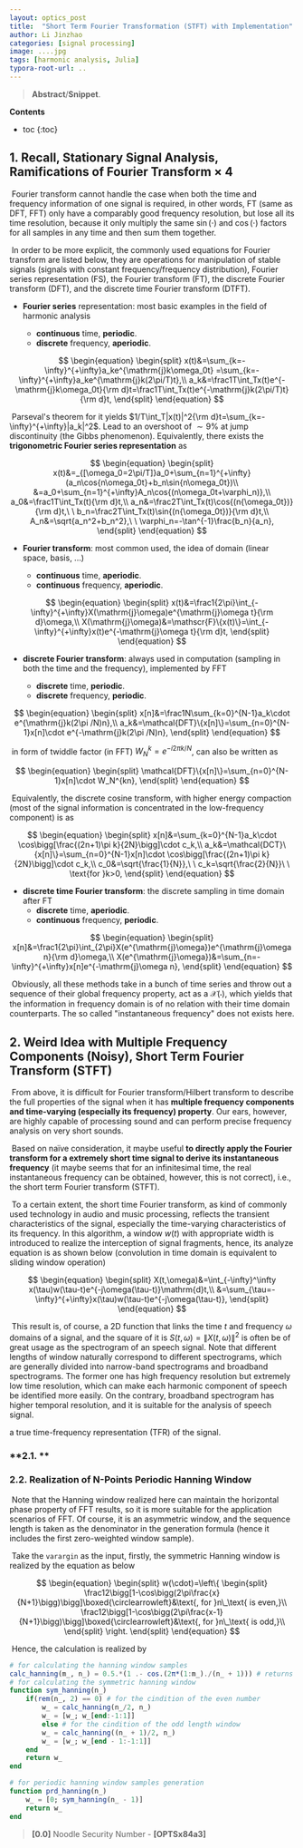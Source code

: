 ```yaml
---
layout: optics_post
title:  "Short Term Fourier Transformation (STFT) with Implementation"
author: Li Jinzhao
categories: [signal processing]
image: ....jpg
tags: [harmonic analysis, Julia]
typora-root-url: ..
---
```

> **Abstract**/**Snippet**.


**Contents**

* toc
{:toc}
## **1. Recall, Stationary Signal Analysis, Ramifications of Fourier Transform × 4**

​	Fourier transform cannot handle the case when both the time and frequency information of one signal is required, in other words, FT (same as DFT, FFT) only have a comparably good frequency resolution, but lose all its time resolution, because it only multiply the same $\sin(\cdot)$ and $\cos(\cdot)$ factors for all samples in any time and then sum them together.

​	In order to be more explicit, the commonly used equations for Fourier transform are listed below, they are operations for manipulation of stable signals (signals with constant frequency/frequency distribution), Fourier series representation (FS), the Fourier transform (FT), the discrete Fourier transform (DFT), and the discrete time Fourier transform (DTFT).

- **Fourier series** representation: most basic examples in the field of harmonic analysis

  - **continuous** time, **periodic**.
  - **discrete** frequency, **aperiodic**.

$$
\begin{equation}
\begin{split}
x(t)&=\sum_{k=-\infty}^{+\infty}a_ke^{\mathrm{j}k\omega_0t}
=\sum_{k=-\infty}^{+\infty}a_ke^{\mathrm{j}k(2\pi/T)t},\\
a_k&=\frac1T\int_Tx(t)e^{-\mathrm{j}k\omega_0t}{\rm d}t=\frac1T\int_Tx(t)e^{-\mathrm{j}k(2\pi/T)t}{\rm d}t,
\end{split}
\end{equation}
$$

​	Parseval's theorem for it yields $1/T\int_T|x(t)|^2{\rm d}t=\sum_{k=-\infty}^{+\infty}|a_k|^2$. Lead to an overshoot of $\sim9\%$ at jump discontinuity (the Gibbs phenomenon). Equivalently, there exists the **trigonometric Fourier series representation** as

$$
\begin{equation}
  \begin{split}
  x(t)&=_{[\omega_0=2\pi/T]}a_0+\sum_{n=1}^{+\infty}(a_n\cos{n\omega_0t}+b_n\sin{n\omega_0t})\\
  &=a_0+\sum_{n=1}^{+\infty}A_n\cos{(n\omega_0t+\varphi_n)},\\
  a_0&=\frac1T\int_Tx(t){\rm d}t,\\
  a_n&=\frac2T\int_Tx(t)\cos{(n{\omega_0t})}{\rm d}t,\ \ b_n=\frac2T\int_Tx(t)\sin{(n{\omega_0t})}{\rm d}t,\\
  A_n&=\sqrt{a_n^2+b_n^2},\ \ \varphi_n=-\tan^{-1}\frac{b_n}{a_n},
  \end{split}
  \end{equation}
$$

- **Fourier transform**: most common used, the idea of domain (linear space, basis, ...)

  - **continuous** time, **aperiodic**.
  - **continuous** frequency, **aperiodic**.

$$
\begin{equation}
\begin{split}
x(t)&=\frac1{2\pi}\int_{-\infty}^{+\infty}X(\mathrm{j}\omega)e^{\mathrm{j}\omega t}{\rm d}\omega,\\
X(\mathrm{j}\omega)&=\mathscr{F}\{x(t)\}=\int_{-\infty}^{+\infty}x(t)e^{-\mathrm{j}\omega t}{\rm d}t,
\end{split}
\end{equation}
$$

- **discrete Fourier transform**: always used in computation (sampling in both the time and the frequency), implemented by FFT

  - **discrete** time, **periodic**.
  - **discrete** frequency, **periodic**.

$$
\begin{equation}
\begin{split}
x[n]&=\frac1N\sum_{k=0}^{N-1}a_k\cdot e^{\mathrm{j}k(2\pi /N)n},\\
a_k&=\mathcal{DFT}\{x[n]\}=\sum_{n=0}^{N-1}x[n]\cdot e^{-\mathrm{j}k(2\pi /N)n},
\end{split}
\end{equation}
$$

  ​	in form of twiddle factor (in FFT) $W_N^k=e^{-i2\pi k/N}$, can also be written as

$$
  \begin{equation}
  \begin{split}
  \mathcal{DFT}\{x[n]\}=\sum_{n=0}^{N-1}x[n]\cdot W_N^{kn},
  \end{split}
  \end{equation}
$$

  ​	Equivalently, the discrete cosine transform, with higher energy compaction (most of the signal information is concentrated in the low-frequency component) is as

$$
\begin{equation}
  \begin{split}
  x[n]&=\sum_{k=0}^{N-1}a_k\cdot \cos\bigg[\frac{(2n+1)\pi k}{2N}\bigg]\cdot c_k,\\
  a_k&=\mathcal{DCT}\{x[n]\}=\sum_{n=0}^{N-1}x[n]\cdot \cos\bigg[\frac{(2n+1)\pi k}{2N}\bigg]\cdot c_k,\\
  c_0&=\sqrt{\frac{1}{N}},\ \ c_k=\sqrt{\frac{2}{N}}\ \ \text{for }k>0,
  \end{split}
  \end{equation}
$$

- **discrete time Fourier transform**: the discrete sampling in time domain after FT
  - **discrete** time, **aperiodic**.
  - **continuous** frequency, **periodic**.

$$
\begin{equation}
\begin{split}
x[n]&=\frac1{2\pi}\int_{2\pi}X(e^{\mathrm{j}\omega})e^{\mathrm{j}\omega n}{\rm d}\omega,\\
X(e^{\mathrm{j}\omega})&=\sum_{n=-\infty}^{+\infty}x[n]e^{-\mathrm{j}\omega n},
\end{split}
\end{equation}
$$

​	Obviously, all these methods take in a bunch of time series and throw out a sequence of their global frequency property, act as a $\mathscr{X}(\cdot)$, which yields that the information in frequency domain is of no relation with their time domain counterparts. The so called "instantaneous frequency" does not exists here.

## **2. Weird Idea with Multiple Frequency Components (Noisy), Short Term Fourier Transform (STFT)**

​	From above, it is difficult for Fourier transform/Hilbert transform to describe the full properties of the signal when it has **multiple frequency components and time-varying (especially its frequency) property**. Our ears, however, are highly capable of processing sound and can perform precise frequency analysis on very short sounds.

​	Based on naïve consideration, it maybe useful **to directly apply the Fourier transform for a extremely short time signal to derive its instantaneous frequency** (it maybe seems that for an infinitesimal time, the real instantaneous frequency can be obtained, however, this is not correct), i.e., the short term Fourier transform (STFT).

​	To a certain extent, the short time Fourier transform, as kind of commonly used technology in audio and music processing, reflects the transient characteristics of the signal, especially the time-varying characteristics of its frequency. In this algorithm, a window $w(t)$ with appropriate width is introduced to realize the interception of signal fragments, hence, its analyze equation is as shown below (convolution in time domain is equivalent to sliding window operation)

$$
\begin{equation}
\begin{split}
X(t,\omega)&=\int_{-\infty}^\infty x(\tau)w(\tau-t)e^{-j\omega(\tau-t)}\mathrm{d}t,\\
&=\sum_{\tau=-\infty}^{+\infty}x(\tau)w(\tau-t)e^{-j\omega(\tau-t)},
\end{split}
\end{equation}
$$

​	This result is, of course, a 2D function that links the time $t$ and frequency $\omega$ domains of a signal, and the square of it is $S(t,\omega)=\|X(t,\omega)\|^2$ is often be of great usage as the spectrogram of an speech signal. Note that different lengths of window naturally correspond to different spectrograms, which are generally divided into narrow-band spectrograms and broadband spectrograms. The former one has high frequency resolution but extremely low time resolution, which can make each harmonic component of speech be identified more easily. On the contrary, broadband spectrogram has higher temporal resolution, and it is suitable for the analysis of speech signal.



a true time-frequency representation (TFR) of the signal.

### **2.1. **



### **2.2. Realization of N-Points Periodic Hanning Window**

​	Note that the Hanning window realized here can maintain the horizontal phase property of FFT results, so it is more suitable for the application scenarios of FFT. Of course, it is an asymmetric window, and the sequence length is taken as the denominator in the generation formula (hence it includes the first zero-weighted window sample).

​	Take the `varargin` as the input, firstly, the symmetric Hanning window is realized by the equation as below

$$
\begin{equation}
\begin{split}
w(\cdot)=\left\{
\begin{split}
\frac12\bigg[1-\cos\bigg(2\pi\frac{x}{N+1}\bigg)\bigg]\boxed{\circlearrowleft}&\text{, for }n\_\text{ is even,}\\
\frac12\bigg[1-\cos\bigg(2\pi\frac{x-1}{N+1}\bigg)\bigg]\boxed{\circlearrowleft}&\text{, for }n\_\text{ is odd,}\\
\end{split}
\right.
\end{split}
\end{equation}
$$

​	Hence, the calculation is realized by

```julia
# for calculating the hanning window samples
calc_hanning(m_, n_) = 0.5.*(1 .- cos.(2π*(1:m_)./(n_ + 1))) # returns the first m_ points of an n_ point Hanning window
# for calculating the symmetric hanning window
function sym_hanning(n_)
    if(rem(n_, 2) == 0) # for the cindition of the even number
        w_ = calc_hanning(n_/2, n_)
        w_ = [w_; w_[end:-1:1]]
        else # for the cindition of the odd length window
        w_ = calc_hanning((n_ + 1)/2, n_)
        w_ = [w_; w_[end - 1:-1:1]]
    end
    return w_
end
```



```julia
# for periodic hanning window samples generation
function prd_hanning(n_)
    w_ = [0; sym_hanning(n_ - 1)]
    return w_
end
```





> <span id="jump0">**[0.0]**</span> Noodle Security Number - **[OPTSx84a3]**

[^1]:https://ww2.mathworks.cn/help/signal/ref/hann.html
[^2]:
[^3]: